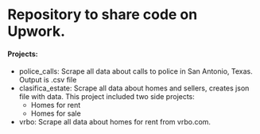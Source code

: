 # Repository to share code on Upwork.  
#### Projects: 
- police_calls: Scrape all data about calls to police in San Antonio, Texas. Output is .csv file 
- clasifica_estate: Scrape all data about homes and sellers, creates json file with data. This project included two side projects:
  - Homes for rent
  - Homes for sale
- vrbo: Scrape all data about homes for rent from vrbo.com. 